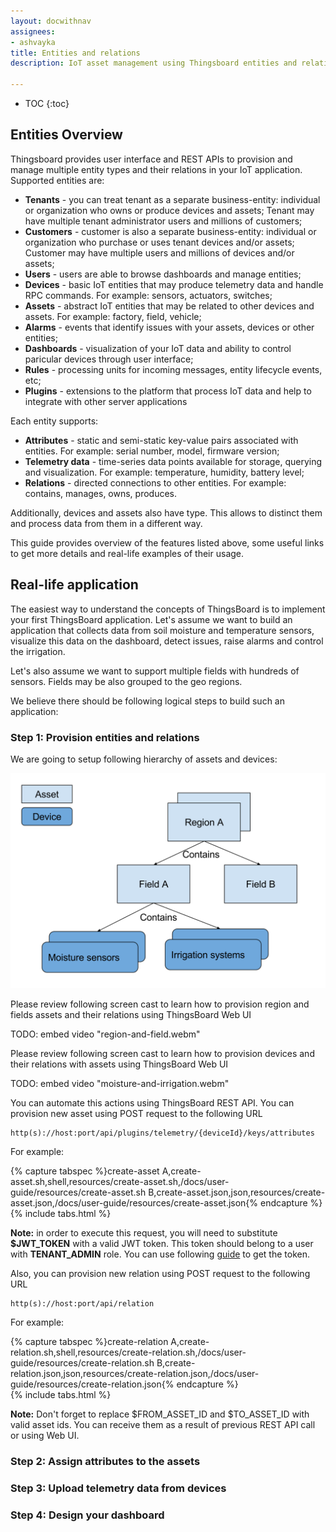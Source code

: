 ```yaml
---
layout: docwithnav
assignees:
- ashvayka
title: Entities and relations
description: IoT asset management using Thingsboard entities and relations feature

---
```


* TOC
{:toc}

## Entities Overview

Thingsboard provides user interface and REST APIs to provision and manage multiple entity types and their relations in your IoT application. 
Supported entities are:
 
 - **Tenants** - you can treat tenant as a separate business-entity: individual or organization who owns or produce devices and assets;
 Tenant may have multiple tenant administrator users and millions of customers;
 - **Customers** - customer is also a separate business-entity: individual or organization who purchase or uses tenant devices and/or assets;
 Customer may have multiple users and millions of devices and/or assets;
 - **Users** - users are able to browse dashboards and manage entities;
 - **Devices** - basic IoT entities that may produce telemetry data and handle RPC commands. For example: sensors, actuators, switches;
 - **Assets** - abstract IoT entities that may be related to other devices and assets. For example: factory, field, vehicle;      
 - **Alarms** - events that identify issues with your assets, devices or other entities;
 - **Dashboards** - visualization of your IoT data and ability to control paricular devices through user interface; 
 - **Rules** - processing units for incoming messages, entity lifecycle events, etc;
 - **Plugins** - extensions to the platform that process IoT data and help to integrate with other server applications

Each entity supports:

 - **Attributes** - static and semi-static key-value pairs associated with entities. For example: serial number, model, firmware version;
 - **Telemetry data** - time-series data points available for storage, querying and visualization. For example: temperature, humidity, battery level;
 - **Relations** - directed connections to other entities. For example: contains, manages, owns, produces.
 
Additionally, devices and assets also have type. This allows to distinct them and process data from them in a different way.
   
This guide provides overview of the features listed above, some useful links to get more details and real-life examples of their usage.  

## Real-life application

The easiest way to understand the concepts of ThingsBoard is to implement your first ThingsBoard application. 
Let's assume we want to build an application that collects data from soil moisture and temperature sensors, 
visualize this data on the dashboard, detect issues, raise alarms and control the irrigation.

Let's also assume we want to support multiple fields with hundreds of sensors. Fields may be also grouped to the geo regions.
 
We believe there should be following logical steps to build such an application:

### Step 1: Provision entities and relations

We are going to setup following hierarchy of assets and devices:


 ![image](/images/user-guide/entities-and-relations.svg)
 
 
Please review following screen cast to learn how to provision region and fields assets and their relations using ThingsBoard Web UI

TODO: embed video "region-and-field.webm"

Please review following screen cast to learn how to provision devices and their relations with assets using ThingsBoard Web UI

TODO: embed video "moisture-and-irrigation.webm"

You can automate this actions using ThingsBoard REST API. You can provision new asset using POST request to the following URL

```shell 
http(s)://host:port/api/plugins/telemetry/{deviceId}/keys/attributes

```

For example:

{% capture tabspec %}create-asset
A,create-asset.sh,shell,resources/create-asset.sh,/docs/user-guide/resources/create-asset.sh
B,create-asset.json,json,resources/create-asset.json,/docs/user-guide/resources/create-asset.json{% endcapture %}  
{% include tabs.html %}

**Note:** in order to execute this request, you will need to substitute **$JWT_TOKEN** with a valid JWT token.
This token should belong to a user with **TENANT_ADMIN** role. You can use following [guide](/docs/reference/rest-api/#rest-api-auth) to get the token.

Also, you can provision new relation using POST request to the following URL

```shell 
http(s)://host:port/api/relation
```

For example:

{% capture tabspec %}create-relation
A,create-relation.sh,shell,resources/create-relation.sh,/docs/user-guide/resources/create-relation.sh
B,create-relation.json,json,resources/create-relation.json,/docs/user-guide/resources/create-relation.json{% endcapture %}  
{% include tabs.html %}

**Note:** Don't forget to replace $FROM_ASSET_ID and $TO_ASSET_ID with valid asset ids. 
You can receive them as a result of previous REST API call or using Web UI.


### Step 2: Assign attributes to the assets


### Step 3: Upload telemetry data from devices


### Step 4: Design your dashboard


 


 
    
